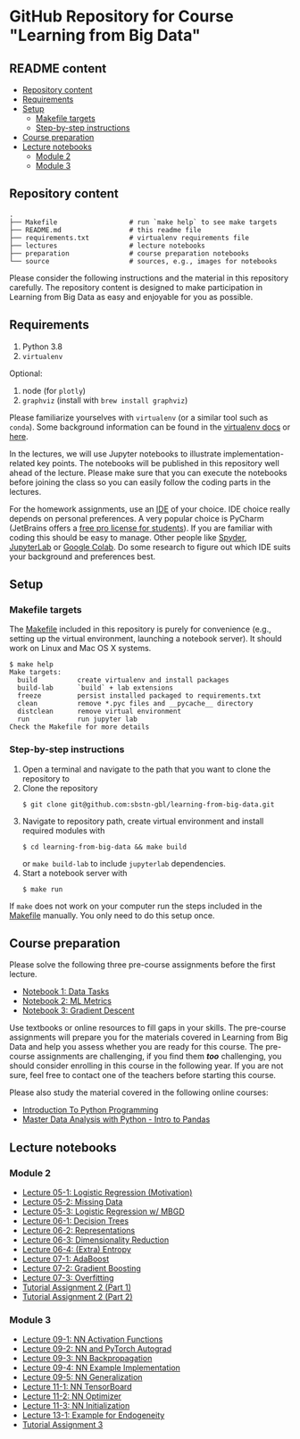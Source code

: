 # GitHub Repository for Course "Learning from Big Data"

## README content

<!-- vim-markdown-toc GFM -->

* [Repository content](#repository-content)
* [Requirements](#requirements)
* [Setup](#setup)
  * [Makefile targets](#makefile-targets)
  * [Step-by-step instructions](#step-by-step-instructions)
* [Course preparation](#course-preparation)
* [Lecture notebooks](#lecture-notebooks)
  * [Module 2](#module-2)
  * [Module 3](#module-3)

<!-- vim-markdown-toc -->

## Repository content

```
.
├── Makefile                  # run `make help` to see make targets
├── README.md                 # this readme file
├── requirements.txt          # virtualenv requirements file
├── lectures                  # lecture notebooks
├── preparation               # course preparation notebooks
└── source                    # sources, e.g., images for notebooks
```

Please consider the following instructions and the material in this repository carefully. The repository content is designed to make participation in Learning from Big Data as easy and enjoyable for you as possible.

## Requirements

1. Python 3.8
1. `virtualenv`

Optional:
1. node (for `plotly`)
1. `graphviz` (install with `brew install graphviz`)

Please familiarize yourselves with `virtualenv` (or a similar tool such as `conda`). Some background information can be found in the [virtualenv docs](https://virtualenv.pypa.io/en/latest/) or [here](https://stackoverflow.com/questions/34398676/does-conda-replace-the-need-for-virtualenv).

In the lectures, we will use Jupyter notebooks to illustrate implementation-related key points. The notebooks will be published in this repository well ahead of the lecture. Please make sure that you can execute the notebooks before joining the class so you can easily follow the coding parts in the lectures.

For the homework assignments, use an [IDE](https://en.wikipedia.org/wiki/Integrated_development_environment) of your choice. IDE choice really depends on personal preferences. A very popular choice is PyCharm (JetBrains offers a [free pro license for students](https://www.jetbrains.com/community/education/#students)). If you are familiar with coding this should be easy to manage. Other people like [Spyder](https://www.spyder-ide.org), [JupyterLab](https://jupyter.org) or [Google Colab](https://colab.research.google.com/notebooks/intro.ipynb?utm_source=scs-index). Do some research to figure out which IDE suits your background and preferences best.

## Setup

### Makefile targets

The [Makefile](./Makefile) included in this repository is purely for convenience (e.g., setting up the virtual environment, launching a notebook server). It should work on Linux and Mac OS X systems.

```
$ make help
Make targets:
  build          create virtualenv and install packages
  build-lab      `build` + lab extensions
  freeze         persist installed packaged to requirements.txt
  clean          remove *.pyc files and __pycache__ directory
  distclean      remove virtual environment
  run            run jupyter lab
Check the Makefile for more details
```

### Step-by-step instructions

1. Open a terminal and navigate to the path that you want to clone the repository to
1. Clone the repository
    ```
    $ git clone git@github.com:sbstn-gbl/learning-from-big-data.git
    ```
1. Navigate to repository path, create virtual environment and install required modules with
    ```
    $ cd learning-from-big-data && make build
    ```
    or `make build-lab` to include `jupyterlab` dependencies.
1. Start a notebook server with
    ```
    $ make run
    ```

If `make` does not work on your computer run the steps included in the [Makefile](./Makefile) manually. You only need to do this setup once.

## Course preparation

Please solve the following three pre-course assignments before the first lecture.

- [Notebook 1: Data Tasks](preparation/notebook-1-data.ipynb)
- [Notebook 2: ML Metrics](preparation/notebook-2-metrics.ipynb)
- [Notebook 3: Gradient Descent](preparation/notebook-3-gradient.ipynb)

Use textbooks or online resources to fill gaps in your skills. The pre-course assignments will prepare you for the materials covered in Learning from Big Data and help you assess whether you are ready for this course. The pre-course assignments are challenging, if you find them ___too___ challenging, you should consider enrolling in this course in the following year. If you are not sure, feel free to contact one of the teachers before starting this course.

Please also study the material covered in the following online courses:

- [Introduction To Python Programming](https://www.udemy.com/course/pythonforbeginnersintro/)
- [Master Data Analysis with Python - Intro to Pandas](https://www.udemy.com/course/master-data-analysis-with-python-intro-to-pandas/)

## Lecture notebooks

### Module 2
- [Lecture 05-1: Logistic Regression (Motivation)](lectures/l05-1-binary-classification-motivation.ipynb)
- [Lecture 05-2: Missing Data](lectures/l05-2-missing-data.ipynb)
- [Lecture 05-3: Logistic Regression w/ MBGD](lectures/l05-3-binary-classification-mbgd.ipynb)
- [Lecture 06-1: Decision Trees](lectures/l06-1-decision-trees.ipynb)
- [Lecture 06-2: Representations](lectures/l06-2-representations.ipynb)
- [Lecture 06-3: Dimensionality Reduction](lectures/l06-3-dimensionality-reduction.ipynb)
- [Lecture 06-4: (Extra) Entropy](lectures/l06-4-extra-entropy.ipynb)
- [Lecture 07-1: AdaBoost](lectures/l07-1-adaboost.ipynb)
- [Lecture 07-2: Gradient Boosting](lectures/l07-2-gradient-boosting.ipynb)
- [Lecture 07-3: Overfitting](lectures/l07-3-overfitting.ipynb)
- [Tutorial Assignment 2 (Part 1)](lectures/tutorial-assignment-2.ipynb)
- [Tutorial Assignment 2 (Part 2)](lectures/tutorial-assignment-2-category-features.ipynb)

### Module 3
- [Lecture 09-1: NN Activation Functions](lectures/l09-1-activation-functions.ipynb)
- [Lecture 09-2: NN and PyTorch Autograd](lectures/l09-2-gradient-descent-revisited.ipynb)
- [Lecture 09-3: NN Backpropagation](lectures/l09-3-back-propagation.ipynb)
- [Lecture 09-4: NN Example Implementation](lectures/l09-4-nn-spiral.ipynb)
- [Lecture 09-5: NN Generalization](lectures/l09-5-generalization.ipynb)
- [Lecture 11-1: NN TensorBoard](lectures/l11-1-tensorboard.ipynb)
- [Lecture 11-2: NN Optimizer](lectures/l11-2-optimizers.ipynb)
- [Lecture 11-3: NN Initialization](lectures/l11-3-weight-initialization.ipynb)
- [Lecture 13-1: Example for Endogeneity](lectures/l13-1-endogeneity.ipynb)
- [Tutorial Assignment 3](lectures/tutorial-assignment-3.ipynb)
